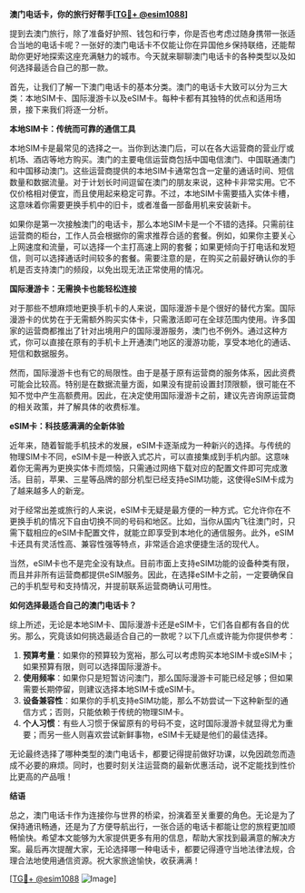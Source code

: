 **澳门电话卡，你的旅行好帮手[[TG💪+ @esim1088](https://t.me/s/esim1088)]**

提到去澳门旅行，除了准备好护照、钱包和行李，你是否也考虑过随身携带一张适合当地的电话卡呢？一张好的澳门电话卡不仅能让你在异国他乡保持联络，还能帮助你更好地探索这座充满魅力的城市。今天就来聊聊澳门电话卡的各种类型以及如何选择最适合自己的那一款。

首先，让我们了解一下澳门电话卡的基本分类。澳门的电话卡大致可以分为三大类：本地SIM卡、国际漫游卡以及eSIM卡。每种卡都有其独特的优点和适用场景，接下来我们将逐一分析。

**本地SIM卡：传统而可靠的通信工具**

本地SIM卡是最常见的选择之一。当你到达澳门后，可以在各大运营商的营业厅或机场、酒店等地方购买。澳门的主要电信运营商包括中国电信澳门、中国联通澳门和中国移动澳门。这些运营商提供的本地SIM卡通常包含一定量的通话时间、短信数量和数据流量。对于计划长时间逗留在澳门的朋友来说，这种卡非常实用。它不仅价格相对便宜，而且使用起来稳定可靠。不过，本地SIM卡需要插入实体卡槽，这意味着你需要更换手机中的旧卡，或者准备一部备用机来安装新卡。

如果你是第一次接触澳门的电话卡，那么本地SIM卡是一个不错的选择。只需前往运营商的柜台，工作人员会根据你的需求推荐合适的套餐。例如，如果你主要关心上网速度和流量，可以选择一个主打高速上网的套餐；如果更倾向于打电话和发短信，则可以选择通话时间较多的套餐。需要注意的是，在购买之前最好确认你的手机是否支持澳门的频段，以免出现无法正常使用的情况。

**国际漫游卡：无需换卡也能轻松连接**

对于那些不想麻烦地更换手机卡的人来说，国际漫游卡是个很好的替代方案。国际漫游卡的优势在于无需额外购买实体卡，只需激活即可在全球范围内使用。许多国家的运营商都推出了针对出境用户的国际漫游服务，澳门也不例外。通过这种方式，你可以直接在原有的手机卡上开通澳门地区的漫游功能，享受本地化的通话、短信和数据服务。

然而，国际漫游卡也有它的局限性。由于是基于原有运营商的服务体系，因此资费可能会比较高。特别是在数据流量方面，如果没有提前设置封顶限额，很可能在不知不觉中产生高额费用。因此，在决定使用国际漫游卡之前，建议先咨询原运营商的相关政策，并了解具体的收费标准。

**eSIM卡：科技感满满的全新体验**

近年来，随着智能手机技术的发展，eSIM卡逐渐成为一种新兴的选择。与传统的物理SIM卡不同，eSIM卡是一种嵌入式芯片，可以直接集成到手机内部。这意味着你无需再为更换实体卡而烦恼，只需通过网络下载对应的配置文件即可完成激活。目前，苹果、三星等品牌的部分机型已经支持eSIM功能，这使得eSIM卡成为了越来越多人的新宠。

对于经常出差或旅行的人来说，eSIM卡无疑是最方便的一种方式。它允许你在不更换手机的情况下自由切换不同的号码和地区。比如，当你从国内飞往澳门时，只需下载相应的eSIM卡配置文件，就能立即享受到本地化的通信服务。此外，eSIM卡还具有灵活性高、兼容性强等特点，非常适合追求便捷生活的现代人。

当然，eSIM卡也不是完全没有缺点。目前市面上支持eSIM功能的设备种类有限，而且并非所有运营商都提供eSIM服务。因此，在选择eSIM卡之前，一定要确保自己的手机型号和支持情况，并提前联系运营商确认可用性。

**如何选择最适合自己的澳门电话卡？**

综上所述，无论是本地SIM卡、国际漫游卡还是eSIM卡，它们各自都有各自的优劣。那么，究竟该如何挑选最适合自己的一款呢？以下几点或许能为你提供参考：

1. **预算考量**：如果你的预算较为宽裕，那么可以考虑购买本地SIM卡或eSIM卡；如果预算有限，则可以选择国际漫游卡。
2. **使用频率**：如果你只是短暂访问澳门，那么国际漫游卡可能已经足够；但如果需要长期停留，则建议选择本地SIM卡或eSIM卡。
3. **设备兼容性**：如果你的手机支持eSIM功能，那么不妨尝试一下这种新型的通信方式；否则，只能依赖于传统的物理SIM卡。
4. **个人习惯**：有些人习惯于保留原有的号码不变，这时国际漫游卡就显得尤为重要；而另一些人则喜欢尝试新鲜事物，eSIM卡无疑是他们的最佳选择。

无论最终选择了哪种类型的澳门电话卡，都要记得提前做好功课，以免因疏忽而造成不必要的麻烦。同时，也要时刻关注运营商的最新优惠活动，说不定能找到性价比更高的产品哦！

**结语**

总之，澳门电话卡作为连接你与世界的桥梁，扮演着至关重要的角色。无论是为了保持通讯畅通，还是为了方便导航出行，一张合适的电话卡都能让您的旅程更加顺畅愉快。希望本文能够为大家提供更多有用的信息，帮助大家找到最满意的解决方案。最后再次提醒大家，无论选择哪一种电话卡，都要记得遵守当地法律法规，合理合法地使用通信资源。祝大家旅途愉快，收获满满！

[[TG💪+ @esim1088](https://t.me/s/esim1088) ![Image](https://i.postimg.cc/4NQfJmqS/Snipaste-2025-05-13-00-14-12.png)]